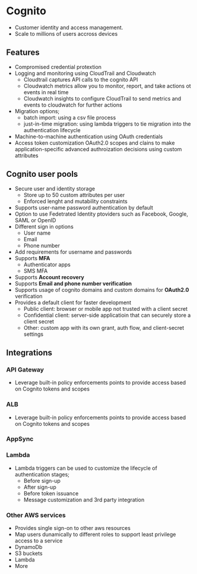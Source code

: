 # Cognito
* Customer identity and access management.
* Scale to millions of users accross devices


## Features
* Compromised credential protextion
* Logging and monitoring using CloudTrail and Cloudwatch
  * Cloudtrail captures API calls to the cognito API
  * Cloudwatch metrics allow you to monitor, report, and take actions ot events in real time
  * Cloudwatch insights to configure CloudTrail to send metrics and events to cloudwatch for further actions
* Migration options; 
  * batch import: using a csv file process
  * just-in-time migration: using lambda triggers to tie migration into the authentication lifecycle
* Machine-to-machine authentication using OAuth credentials
* Access token customization OAuth2.0 scopes and clains to make application-specific advanced authroization decisions using custom attributes

## Cognito user pools
* Secure user and identity storage 
  * Store up to 50 custom attributes per user
  * Enforced lenght and mutability constraints
* Supports user-name password authentication by default
* Option to use Fedetrated Identity ptoviders such as Facebook, Google, SAML or OpenID
* Different sign in options
  * User name
  * Email
  * Phone number
* Add requirements for username and passwords
* Supports **MFA**
  * Authenticator apps
  * SMS MFA
* Supports **Account recovery**
* Supports **Email and phone number verification**
* Supports usage of cognito domains and custom domains for **OAuth2.0** verification
* Provides a default client for faster development
  * Public client: browser or mobile app not trusted with a client secret
  * Confidential client: server-side applicatioin that can securely store a client secret
  * Other: custom app with its own grant, auth flow, and client-secret settings


## Integrations

### API Gateway
* Leverage built-in policy enforcements points to provide access based on Cognito tokens and scopes
  
### ALB
* Leverage built-in policy enforcements points to provide access based on Cognito tokens and scopes
  
### AppSync

### Lambda
* Lambda triggers can be used to customize the lifecycle of authentication stages;
  * Before sign-up
  * After sign-up
  * Before token issuance
  * Message customization and 3rd party integration
  
### Other AWS services
* Provides single sign-on to other aws resources
* Map users dunamically to different roles to support least privilege access to a service
* DynamoDb
* S3 buckets
* Lambda
* More